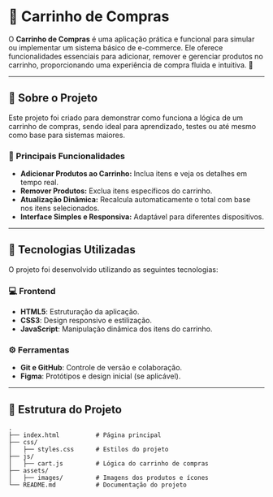# 🛒 Carrinho de Compras  

O **Carrinho de Compras** é uma aplicação prática e funcional para simular ou implementar um sistema básico de e-commerce. Ele oferece funcionalidades essenciais para adicionar, remover e gerenciar produtos no carrinho, proporcionando uma experiência de compra fluida e intuitiva. 🚀  

---

## 📌 Sobre o Projeto  
Este projeto foi criado para demonstrar como funciona a lógica de um carrinho de compras, sendo ideal para aprendizado, testes ou até mesmo como base para sistemas maiores.  

### 🌟 Principais Funcionalidades  
- **Adicionar Produtos ao Carrinho:** Inclua itens e veja os detalhes em tempo real.  
- **Remover Produtos:** Exclua itens específicos do carrinho.  
- **Atualização Dinâmica:** Recalcula automaticamente o total com base nos itens selecionados.  
- **Interface Simples e Responsiva:** Adaptável para diferentes dispositivos.  

---

## 🚀 Tecnologias Utilizadas  
O projeto foi desenvolvido utilizando as seguintes tecnologias:  

### 💻 Frontend  
- **HTML5**: Estruturação da aplicação.  
- **CSS3**: Design responsivo e estilização.  
- **JavaScript**: Manipulação dinâmica dos itens do carrinho.  

### ⚙️ Ferramentas  
- **Git e GitHub**: Controle de versão e colaboração.  
- **Figma**: Protótipos e design inicial (se aplicável).  

---

## 📂 Estrutura do Projeto  
```plaintext
.
├── index.html          # Página principal
├── css/
│   ├── styles.css      # Estilos do projeto
├── js/
│   ├── cart.js         # Lógica do carrinho de compras
├── assets/
│   ├── images/         # Imagens dos produtos e ícones
└── README.md           # Documentação do projeto
